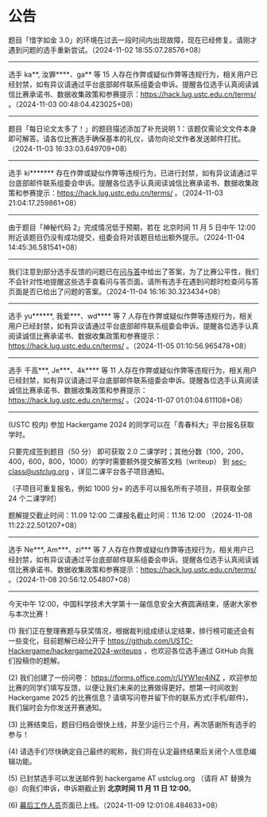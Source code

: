 # 公告

题目「惜字如金 3.0」的环境在过去一段时间内出现故障，现在已经修复。请刚才遇到问题的选手重新尝试。（2024-11-02 18:55:07.28576+08）

---

选手 ka\*\*, 汝罪\*\*\*\*、ga\*\* 等 15 人存在作弊或疑似作弊等违规行为，相关用户已经封禁，如有异议请通过平台底部邮件联系组委会申诉。提醒各位选手认真阅读诚信比赛承诺书、数据收集政策和参赛提示：<a href="https://hack.lug.ustc.edu.cn/terms/">https://hack.lug.ustc.edu.cn/terms/</a> 。（2024-11-03 00:48:04.423025+08）

---

题目「每日论文太多了！」的题目描述添加了补充说明 1：该题仅需论文文件本身即可解答。请各位比赛选手确保基本的礼仪，请勿向论文作者发送邮件打扰。（2024-11-03 16:33:03.649709+08）

---

选手 ki\*\*\*\*\*\*\* 存在作弊或疑似作弊等违规行为，已进行封禁，如有异议请通过平台底部邮件联系组委会申诉。提醒各位选手认真阅读诚信比赛承诺书、数据收集政策和参赛提示：<a href="https://hack.lug.ustc.edu.cn/terms/">https://hack.lug.ustc.edu.cn/terms/</a> 。（2024-11-03 21:04:17.259861+08）

---

由于题目「神秘代码 2」完成情况低于预期，若在 北京时间 11 月 5 日中午 12:00 附近该题目仍没有成功提交，组委会将对该题目给出额外提示。（2024-11-04 14:45:36.581541+08）

---

我们注意到部分选手反馈的问题已在<a href="/qa/">问与答</a>中给出了答案，为了比赛公平性，我们不会针对性地提醒这些选手查看问与答页面。请所有选手在遇到问题时检查问与答页面是否已给出了问题的答案。（2024-11-04 16:16:30.323434+08）

---

选手 yu\*\*\*\*\*\*, 我爱\*\*\*、wd\*\*\*\* 等 7 人存在作弊或疑似作弊等违规行为，相关用户已经封禁，如有异议请通过平台底部邮件联系组委会申诉。提醒各位选手认真阅读诚信比赛承诺书、数据收集政策和参赛提示：<a href="https://hack.lug.ustc.edu.cn/terms/">https://hack.lug.ustc.edu.cn/terms/</a> 。（2024-11-05 01:10:56.965478+08）

---

选手 千高\*\*\*, Je\*\*\*、4k\*\*\*\* 等 11 人存在作弊或疑似作弊等违规行为，相关用户已经封禁，如有异议请通过平台底部邮件联系组委会申诉。提醒各位选手认真阅读诚信比赛承诺书、数据收集政策和参赛提示：<a href="https://hack.lug.ustc.edu.cn/terms/">https://hack.lug.ustc.edu.cn/terms/</a> 。（2024-11-07 01:01:04.611108+08）

---

(USTC 校内) 参加 Hackergame 2024 的同学可以在「青春科大」平台报名获取学时。
 
只要完成签到题目（50 分） 即可获取 2.0 二课学时；其他分数（100，200，400，600，800，1000）的学时需要额外提交解答文档（writeup） 到 sec-class@ustclug.org ，详见二课平台各子项目通知。

（子项目可重复报名，例如 1000 分+ 的选手可以报名所有子项目，并获取全部 24 个二课学时）

题解提交截止时间：11.09 12:00
二课报名截止时间：11.16 12:00 （2024-11-08 11:22:22.501207+08）

---

选手 Ne\*\*\*, Am\*\*\*、zi\*\*\* 等 7 人存在作弊或疑似作弊等违规行为，相关用户已经封禁，如有异议请通过平台底部邮件联系组委会申诉。提醒各位选手认真阅读诚信比赛承诺书、数据收集政策和参赛提示：<a href="https://hack.lug.ustc.edu.cn/terms/">https://hack.lug.ustc.edu.cn/terms/</a> 。（2024-11-08 20:56:12.054807+08）

---

今天中午 12:00，中国科学技术大学第十一届信息安全大赛圆满结束，感谢大家参与本次比赛！

(1) 我们正在整理赛题与获奖情况，根据裁判组成绩认定结果，排行榜可能还会有一些变化，目前题解已经公开于 <a href="https://github.com/USTC-Hackergame/hackergame2024-writeups">https://github.com/USTC-Hackergame/hackergame2024-writeups</a>  ，也欢迎各位选手通过 GitHub 向我们投稿你的题解。

(2) 我们创建了一份问卷： <a href="https://forms.office.com/r/UYW1er4iNZ">https://forms.office.com/r/UYW1er4iNZ</a> ，欢迎参加比赛的同学们填写反馈，以便让我们未来的比赛做得更好。想第一时间收到 Hackergame 2025 的比赛信息？请填写问卷并留下你的联系方式(手机/邮件)，我们届时会为你发送开赛通知。

(3) 比赛结束后，题目归档会很快上线，并至少运行三个月，再次感谢所有选手的参与！

(4) 请选手们尽快确定自己最终的昵称，我们将在认定最终结果后关闭个人信息编辑功能。

(5) 已封禁选手可以发送邮件到 hackergame AT ustclug.org （请将 AT 替换为 @）向我们申诉，申诉期截止到 <b>北京时间 11 月 11 日 12:00</b>。

(6) <a href="https://hack.lug.ustc.edu.cn/credits/">幕后工作人员</a>页面已上线。（2024-11-09 12:01:08.484633+08）

